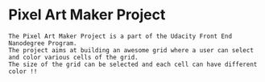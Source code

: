 # Pixel Art Maker Project
	
	The Pixel Art Maker Project is a part of the Udacity Front End Nanodegree Program.
	The project aims at building an awesome grid where a user can select and color various cells of the grid.
	The size of the grid can be selected and each cell can have different color !!

